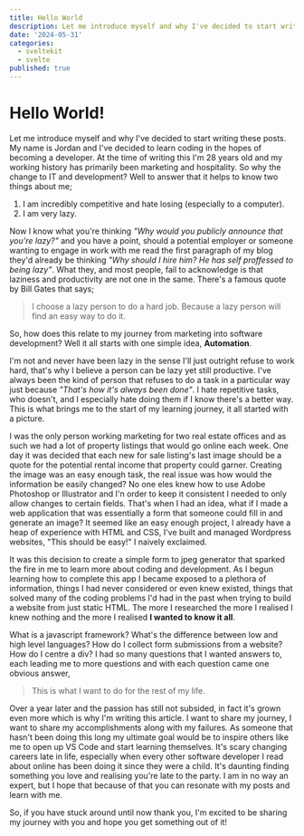 ```yaml
---
title: Hello World
description: Let me introduce myself and why I've decided to start writing these posts.
date: '2024-05-31'
categories:
  - sveltekit
  - svelte
published: true
---
```


# Hello World!

Let me introduce myself and why I've decided to start writing these posts. My name is Jordan and I've decided to learn coding in the hopes of becoming a developer. At the time of writing this I'm 28 years old and my working history has primarily been marketing and hospitality. So why the change to IT and development? Well to answer that it helps to know two things about me;

1. I am incredibly competitive and hate losing (especially to a computer).
2. I am very lazy. 

Now I know what you're thinking *"Why would you publicly announce that you're lazy?"* and you have a point, should a potential employer or someone wanting to engage in work with me read the first paragraph of my blog they'd already be thinking *"Why should I hire him? He has self proffessed to being lazy"*. What they, and most people, fail to acknowledge is that laziness and productivity are not one in the same. There's a famous quote by Bill Gates that says;

> I choose a lazy person to do a hard job. Because a lazy person will find an easy way to do it.

So, how does this relate to my journey from marketing into software development? Well it all starts with one simple idea, **Automation**. 

I'm not and never have been lazy in the sense I'll just outright refuse to work hard, that's why I believe a person can be lazy yet still productive. I've always been the kind of person that refuses to do a task in a particular way just because *"That's how it's always been done"*. I hate repetitive tasks, who doesn't, and I especially hate doing them if I know there's a better way. This is what brings me to the start of my learning journey, it all started with a picture.

I was the only person working marketing for two real estate offices and as such we had a lot of property listings that would go online each week. One day it was decided that each new for sale listing's last image should be a quote for the potential rental income that property could garner. Creating the image was an easy enough task, the real issue was how would the information be easily changed? No one eles knew how to use Adobe Photoshop or Illustrator and I'n order to keep it consistent I needed to only allow changes to certain fields. That's when I had an idea, what if I made a web application that was essentially a form that someone could fill in and generate an image? It seemed like an easy enough project, I already have a heap of experience with HTML and CSS, I've built and managed Wordpress websites, "This should be easy!" I naively exclaimed.

It was this decision to create a simple form to jpeg generator that sparked the fire in me to learn more about coding and development. As I begun learning how to complete this app I became exposed to a plethora of information, things I had never considered or even knew existed, things that solved many of the coding problems I'd had in the past when trying to build a website from just static HTML. The more I researched the more I realised I knew nothing and the more I realised **I wanted to know it all**. 

What is a javascript framework? What's the difference between low and high level languages? How do I collect form submissions from a website? How do I centre a div? I had so many questions that I wanted answers to, each leading me to more questions and with each question came one obvious answer, 

> This is what I want to do for the rest of my life. 

Over a year later and the passion has still not subsided, in fact it's grown even more which is why I'm writing this article. I want to share my journey, I want to share my accomplishments along with my failures. As someone that hasn't been doing this long my ultimate goal would be to inspire others like me to open up VS Code and start learning themselves. It's scary changing careers late in life, especially when every other software developer I read about online has been doing it since they were a child. It's daunting finding something you love and realising you're late to the party. I am in no way an expert, but I hope that because of that you can resonate with my posts and learn with me.

So, if you have stuck around until now thank you, I'm excited to be sharing my journey with you and hope you get something out of it!

